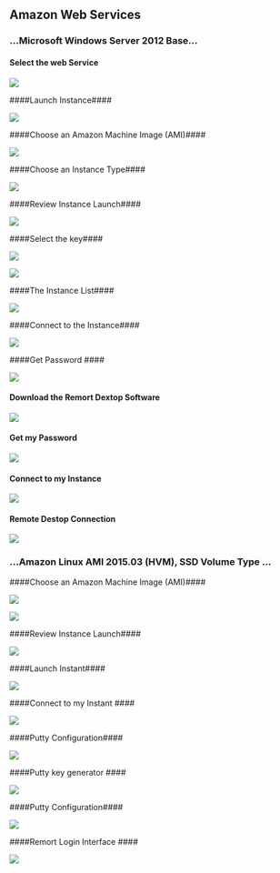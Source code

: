 ## Amazon Web Services ##

###  ...Microsoft Windows Server 2012 Base... ###

#### Select the web Service ####

![](https://scontent-lhr3-1.xx.fbcdn.net/hphotos-xpa1/v/t1.0-9/11737952_10206455347918286_4284793742109894699_n.jpg?oh=69045dace7a7f7b6b080b5cc46473406&oe=5653C733)

####Launch Instance####

![](https://scontent-lhr3-1.xx.fbcdn.net/hphotos-xpt1/v/t1.0-9/11144987_10206455348438299_6906152833404736829_n.jpg?oh=66df106106fb351f832eaa1015491676&oe=56595D07)

####Choose an Amazon Machine Image (AMI)####

![](https://scontent-lhr3-1.xx.fbcdn.net/hphotos-xtp1/v/t1.0-9/10254033_10206455349078315_4192432445229580391_n.jpg?oh=e8df308c4f24814a6cca189f9bc3c037&oe=5653D5CD)

####Choose an Instance Type####

![](https://scontent-lhr3-1.xx.fbcdn.net/hphotos-xpa1/v/t1.0-9/s851x315/11225256_10206455349638329_564058204882563749_n.jpg?oh=0e75f8b7f25383184667d86a006a4634&oe=56503E3E)

####Review Instance Launch####

![](https://scontent-lhr3-1.xx.fbcdn.net/hphotos-xtp1/v/t1.0-9/s720x720/11704888_10206455349878335_1194756842467272069_n.jpg?oh=c412388491c49ff96c8276cf670f6be3&oe=564AA97B)

####Select the key####

![](https://scontent-lhr3-1.xx.fbcdn.net/hphotos-xpt1/v/t1.0-9/s720x720/11755667_10206455350238344_6430951758925549931_n.jpg?oh=c8a787baa711ec5d5f49ecd4e13acd94&oe=565BF6EB)

![](https://scontent-lhr3-1.xx.fbcdn.net/hphotos-xpt1/v/t1.0-9/s720x720/11666279_10206455350638354_8608816659917051221_n.jpg?oh=04a8fc761c8c7e1384a113bc30687db8&oe=5648B1DE)

####The Instance List####

![](https://scontent-lhr3-1.xx.fbcdn.net/hphotos-xta1/v/t1.0-9/s720x720/11221477_10206455350798358_6356462643932164441_n.jpg?oh=10d4b916a24b42df50f6cdff6a0f3fee&oe=5610A47B)

####Connect to the Instance####

![](https://scontent-lhr3-1.xx.fbcdn.net/hphotos-xtf1/v/t1.0-9/s720x720/11750703_10206455351078365_6593749236372508334_n.jpg?oh=88acc1034e33c910bb137cf7410c9e83&oe=5653801A)

####Get Password ####

![](https://scontent-lhr3-1.xx.fbcdn.net/hphotos-xap1/v/t1.0-9/s720x720/11214153_10206455351758382_7400635098539162109_n.jpg?oh=4517bac390e74fca24c28b65734daef2&oe=5620C91F)

#### Download the Remort Dextop Software ####

![](https://scontent-lhr3-1.xx.fbcdn.net/hphotos-xft1/v/t1.0-9/s720x720/11743013_10206455353798433_760883052082933157_n.jpg?oh=f07b6ea5547beb4444b1106bfe6321b4&oe=565A3839)

#### Get my Password ####

![](https://scontent-lhr3-1.xx.fbcdn.net/hphotos-xtp1/v/t1.0-9/s720x720/11193258_10206455354358447_4929030149829113876_n.jpg?oh=b41ea54a5d1d91f3d1f91596f9e14061&oe=5652A224)

#### Connect to my Instance ####

![](https://scontent-lhr3-1.xx.fbcdn.net/hphotos-xap1/v/t1.0-9/10986435_10206455354638454_6409039443250884074_n.jpg?oh=a606d5a2a641e49838d81d7d8adb6028&oe=560EDA7F)

#### Remote Destop Connection ####

![](https://scontent-lhr3-1.xx.fbcdn.net/hphotos-xtf1/v/t1.0-9/s720x720/11745336_10206455354878460_8979377869403047615_n.jpg?oh=d36f15035904a8f539212f4aedc45f7d&oe=5613D29C)

###  ...Amazon Linux AMI 2015.03 (HVM), SSD Volume Type ... ###

####Choose an Amazon Machine Image (AMI)####

![](https://scontent-lhr3-1.xx.fbcdn.net/hphotos-xpt1/v/t1.0-9/s720x720/11751461_10206455355238469_8609298316644150188_n.jpg?oh=e2627454f03c2483f3b82106e21b05bb&oe=5658B429)

![](https://scontent-lhr3-1.xx.fbcdn.net/hphotos-xtp1/v/t1.0-9/s720x720/11755878_10206455355478475_513668369306292212_n.jpg?oh=fb441c2a3d33be803f6e0720d2664b9a&oe=56178F00)

####Review Instance Launch####

![](https://scontent-lhr3-1.xx.fbcdn.net/hphotos-xta1/v/t1.0-9/s720x720/11248807_10206455355638479_7343384937388411997_n.jpg?oh=14068008c1f4099f24405ce9c8f16a30&oe=5652BD74)

####Launch Instant####

![](https://scontent-lhr3-1.xx.fbcdn.net/hphotos-xtp1/v/t1.0-9/s720x720/11755878_10206455356078490_619361446121971428_n.jpg?oh=3a62dc61eb17f74da3db5bd5e2685a3b&oe=564A217E)

####Connect to my Instant ####

![](https://scontent-lhr3-1.xx.fbcdn.net/hphotos-xtp1/v/t1.0-9/s720x720/11703387_10206455357118516_1580540788688776752_n.jpg?oh=3b64e6280c0932a10b98096e3e0cd2a3&oe=561EFC3E)

####Putty Configuration####

![](https://scontent-lhr3-1.xx.fbcdn.net/hphotos-xta1/v/t1.0-9/10592887_10206455357958537_7611662776299709320_n.jpg?oh=cc2c38c6b9cfac27b6f83a539f68e848&oe=565128A4)

####Putty key generator ####

![](https://scontent-lhr3-1.xx.fbcdn.net/hphotos-xap1/v/t1.0-9/10891823_10206455357478525_3716760623773496310_n.jpg?oh=4487f0da02f50fe950313fdbd1427433&oe=561FEEA0)

####Putty Configuration####


![](https://scontent-lhr3-1.xx.fbcdn.net/hphotos-xtp1/v/t1.0-9/11703364_10206455358278545_5586940871708491691_n.jpg?oh=d0e7657916c3fe15aa3ae474afe35f72&oe=561BFC97)

####Remort Login Interface ####

![](https://scontent-lhr3-1.xx.fbcdn.net/hphotos-xtf1/v/t1.0-9/s720x720/11745442_10206455358638554_4940799619122297330_n.jpg?oh=1c3673821b44fe2fb26ca3f8af0c0893&oe=5617D246)